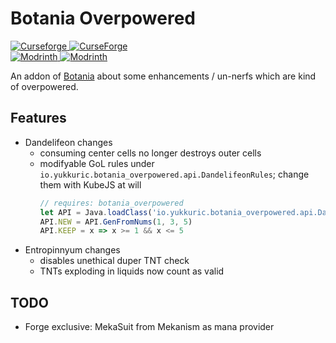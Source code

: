 # Botania Overpowered

[![Curseforge](https://badges.moddingx.org/curseforge/versions/1205282) ![CurseForge](https://badges.moddingx.org/curseforge/downloads/1205282)](https://www.curseforge.com/minecraft/mc-mods/botaniaoverpowered)  
[![Modrinth](https://badges.moddingx.org/modrinth/versions/hpVTpNjB) ![Modrinth](https://badges.moddingx.org/modrinth/downloads/hpVTpNjB)](https://modrinth.com/mod/botaniaoverpowered)

An addon of [Botania](https://github.com/VazkiiMods/Botania) about some enhancements / un-nerfs which are kind of overpowered.

## Features

-   Dandelifeon changes
    -   consuming center cells no longer destroys outer cells
    -   modifyable GoL rules under `io.yukkuric.botania_overpowered.api.DandelifeonRules`; change them with KubeJS at will
        ```js
        // requires: botania_overpowered
        let API = Java.loadClass('io.yukkuric.botania_overpowered.api.DandelifeonRules')
        API.NEW = API.GenFromNums(1, 3, 5)
        API.KEEP = x => x >= 1 && x <= 5
        ```
-   Entropinnyum changes
    -   disables unethical duper TNT check
    -   TNTs exploding in liquids now count as valid

## TODO

- Forge exclusive: MekaSuit from Mekanism as mana provider

